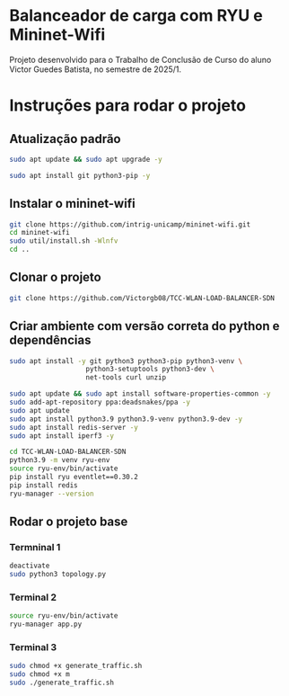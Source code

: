 # Balanceador de carga com RYU e Mininet-Wifi

Projeto desenvolvido para o Trabalho de Conclusão de Curso do aluno Victor Guedes Batista, no semestre de 2025/1.

# Instruções para rodar o projeto
## Atualização padrão
```bash
sudo apt update && sudo apt upgrade -y
```
```bash
sudo apt install git python3-pip -y
```

## Instalar o mininet-wifi
```bash
git clone https://github.com/intrig-unicamp/mininet-wifi.git
cd mininet-wifi
sudo util/install.sh -Wlnfv
cd ..
```
## Clonar o projeto
```bash
git clone https://github.com/Victorgb08/TCC-WLAN-LOAD-BALANCER-SDN
```
## Criar ambiente com versão correta do python e dependências
```bash
sudo apt install -y git python3 python3-pip python3-venv \
                   python3-setuptools python3-dev \
                   net-tools curl unzip
```
```bash
sudo apt update && sudo apt install software-properties-common -y
sudo add-apt-repository ppa:deadsnakes/ppa -y
sudo apt update
sudo apt install python3.9 python3.9-venv python3.9-dev -y
sudo apt install redis-server -y
sudo apt install iperf3 -y
```
```bash
cd TCC-WLAN-LOAD-BALANCER-SDN
python3.9 -m venv ryu-env
source ryu-env/bin/activate
pip install ryu eventlet==0.30.2
pip install redis
ryu-manager --version
```

## Rodar o projeto base
### Termninal 1
```bash
deactivate
sudo python3 topology.py
```
### Terminal 2
```bash
source ryu-env/bin/activate
ryu-manager app.py
```
### Terminal 3
```bash
sudo chmod +x generate_traffic.sh
sudo chmod +x m
sudo ./generate_traffic.sh
```